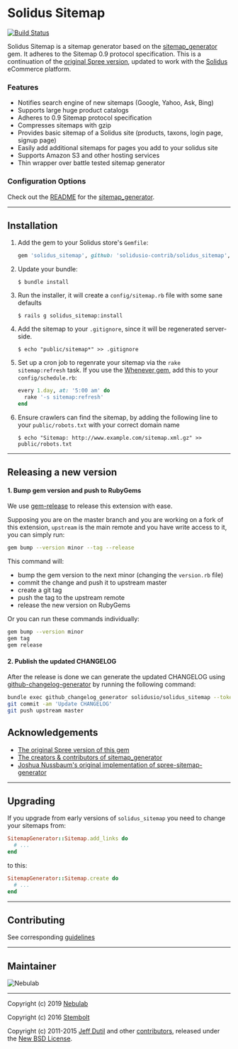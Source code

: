 # Solidus Sitemap

[![Build Status](https://circleci.com/gh/solidusio-contrib/solidus_sitemap.svg?style=svg)](https://circleci.com/gh/solidusio-contrib/solidus_sitemap)

Solidus Sitemap is a sitemap generator based on the [sitemap_generator][1] gem.
It adheres to the Sitemap 0.9 protocol specification. This is a continuation of
the [original Spree version](https://github.com/spree-contrib/spree_sitemap),
updated to work with the [Solidus](https://solidus.io) eCommerce platform.

### Features

- Notifies search engine of new sitemaps (Google, Yahoo, Ask, Bing)
- Supports large huge product catalogs
- Adheres to 0.9 Sitemap protocol specification
- Compresses sitemaps with gzip
- Provides basic sitemap of a Solidus site (products, taxons, login page, signup page)
- Easily add additional sitemaps for pages you add to your solidus site
- Supports Amazon S3 and other hosting services
- Thin wrapper over battle tested sitemap generator

### Configuration Options

Check out the [README][1] for the [sitemap_generator][1].

---

## Installation

1. Add the gem to your Solidus store's `Gemfile`:
   ```ruby
   gem 'solidus_sitemap', github: 'solidusio-contrib/solidus_sitemap', branch: 'master'
   ```

2. Update your bundle:

   ```
   $ bundle install
   ```

3. Run the installer, it will create a `config/sitemap.rb` file with some sane
   defaults

   ```
   $ rails g solidus_sitemap:install
   ```

4. Add the sitemap to your `.gitignore`, since it will be regenerated
   server-side.

   ```
   $ echo "public/sitemap*" >> .gitignore
   ```

5. Set up a cron job to regenrate your sitemap via the `rake sitemap:refresh`
   task. If you use the [Whenever gem](https://github.com/javan/whenever), add
   this to your `config/schedule.rb`:

   ```ruby
   every 1.day, at: '5:00 am' do
     rake '-s sitemap:refresh'
   end
   ```

6. Ensure crawlers can find the sitemap, by adding the following line to your
   `public/robots.txt` with your correct domain name

   ```
   $ echo "Sitemap: http://www.example.com/sitemap.xml.gz" >> public/robots.txt
   ```

---

## Releasing a new version

#### 1. Bump gem version and push to RubyGems

We use [gem-release](https://github.com/svenfuchs/gem-release) to release this
extension with ease.

Supposing you are on the master branch and you are working on a fork of this
extension, `upstream` is the main remote and you have write access to it, you
can simply run:

```bash
gem bump --version minor --tag --release
```

This command will:

- bump the gem version to the next minor (changing the `version.rb` file)
- commit the change and push it to upstream master
- create a git tag
- push the tag to the upstream remote
- release the new version on RubyGems

Or you can run these commands individually:

```bash
gem bump --version minor
gem tag
gem release
```

#### 2. Publish the updated CHANGELOG

After the release is done we can generate the updated CHANGELOG
using
[github-changelog-generator](https://github.com/github-changelog-generator/github-changelog-generator)
by running the following command:


```bash
bundle exec github_changelog_generator solidusio/solidus_sitemap --token YOUR_GITHUB_TOKEN
git commit -am 'Update CHANGELOG'
git push upstream master
```

## Acknowledgements

- [The original Spree version of this gem](https://github.com/spree-contrib/spree_sitemap)
- [The creators & contributors of sitemap_generator](http://github.com/kjvarga/sitemap_generator/contributors)
- [Joshua Nussbaum's original implementation of spree-sitemap-generator](https://github.com/joshnuss/spree-sitemap-generator)

---

## Upgrading

If you upgrade from early versions of `solidus_sitemap` you need to change your sitemaps from:
```ruby
SitemapGenerator::Sitemap.add_links do
  # ...
end
```

to this:
```ruby
SitemapGenerator::Sitemap.create do
  # ...
end
```

---

## Contributing

See corresponding [guidelines][2]

---

## Maintainer

![Nebulab](http://nebulab.it/assets/images/public/logo.svg)

---

Copyright (c) 2019 [Nebulab](https://nebulab.it)

Copyright (c) 2016 [Stembolt](https://stembolt.com/)

Copyright (c) 2011-2015 [Jeff Dutil][5] and other [contributors][6], released under the [New BSD License][4].

[1]: http://github.com/kjvarga/sitemap_generator
[2]: https://github.com/spree-contrib/spree_i18n/blob/master/CONTRIBUTING.md
[4]: https://github.com/spree-contrib/spree_sitemap/blob/master/LICENSE.md
[5]: https://github.com/jdutil
[6]: https://github.com/solidusio-contrib/solidus_sitemap/graphs/contributors
